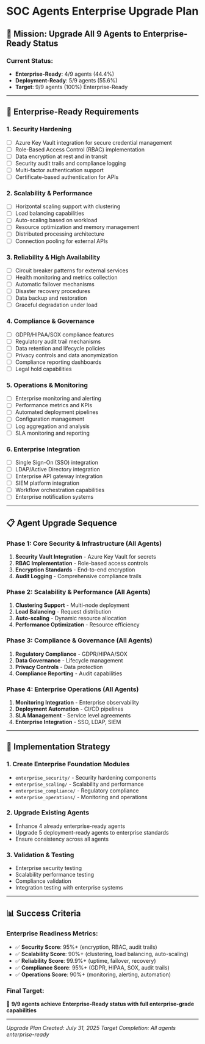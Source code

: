 # SOC Agents Enterprise Upgrade Plan

## 🎯 Mission: Upgrade All 9 Agents to Enterprise-Ready Status

### Current Status:
- **Enterprise-Ready**: 4/9 agents (44.4%)
- **Deployment-Ready**: 5/9 agents (55.6%)
- **Target**: 9/9 agents (100%) Enterprise-Ready

---

## 🏢 Enterprise-Ready Requirements

### 1. Security Hardening
- [ ] Azure Key Vault integration for secure credential management
- [ ] Role-Based Access Control (RBAC) implementation
- [ ] Data encryption at rest and in transit
- [ ] Security audit trails and compliance logging
- [ ] Multi-factor authentication support
- [ ] Certificate-based authentication for APIs

### 2. Scalability & Performance
- [ ] Horizontal scaling support with clustering
- [ ] Load balancing capabilities
- [ ] Auto-scaling based on workload
- [ ] Resource optimization and memory management
- [ ] Distributed processing architecture
- [ ] Connection pooling for external APIs

### 3. Reliability & High Availability
- [ ] Circuit breaker patterns for external services
- [ ] Health monitoring and metrics collection
- [ ] Automatic failover mechanisms
- [ ] Disaster recovery procedures
- [ ] Data backup and restoration
- [ ] Graceful degradation under load

### 4. Compliance & Governance
- [ ] GDPR/HIPAA/SOX compliance features
- [ ] Regulatory audit trail mechanisms
- [ ] Data retention and lifecycle policies
- [ ] Privacy controls and data anonymization
- [ ] Compliance reporting dashboards
- [ ] Legal hold capabilities

### 5. Operations & Monitoring
- [ ] Enterprise monitoring and alerting
- [ ] Performance metrics and KPIs
- [ ] Automated deployment pipelines
- [ ] Configuration management
- [ ] Log aggregation and analysis
- [ ] SLA monitoring and reporting

### 6. Enterprise Integration
- [ ] Single Sign-On (SSO) integration
- [ ] LDAP/Active Directory integration
- [ ] Enterprise API gateway integration
- [ ] SIEM platform integration
- [ ] Workflow orchestration capabilities
- [ ] Enterprise notification systems

---

## 📋 Agent Upgrade Sequence

### Phase 1: Core Security & Infrastructure (All Agents)
1. **Security Vault Integration** - Azure Key Vault for secrets
2. **RBAC Implementation** - Role-based access controls
3. **Encryption Standards** - End-to-end encryption
4. **Audit Logging** - Comprehensive compliance trails

### Phase 2: Scalability & Performance (All Agents)
1. **Clustering Support** - Multi-node deployment
2. **Load Balancing** - Request distribution
3. **Auto-scaling** - Dynamic resource allocation
4. **Performance Optimization** - Resource efficiency

### Phase 3: Compliance & Governance (All Agents)
1. **Regulatory Compliance** - GDPR/HIPAA/SOX
2. **Data Governance** - Lifecycle management
3. **Privacy Controls** - Data protection
4. **Compliance Reporting** - Audit capabilities

### Phase 4: Enterprise Operations (All Agents)
1. **Monitoring Integration** - Enterprise observability
2. **Deployment Automation** - CI/CD pipelines
3. **SLA Management** - Service level agreements
4. **Enterprise Integration** - SSO, LDAP, SIEM

---

## 🚀 Implementation Strategy

### 1. Create Enterprise Foundation Modules
- `enterprise_security/` - Security hardening components
- `enterprise_scaling/` - Scalability and performance
- `enterprise_compliance/` - Regulatory compliance
- `enterprise_operations/` - Monitoring and operations

### 2. Upgrade Existing Agents
- Enhance 4 already enterprise-ready agents
- Upgrade 5 deployment-ready agents to enterprise standards
- Ensure consistency across all agents

### 3. Validation & Testing
- Enterprise security testing
- Scalability performance testing
- Compliance validation
- Integration testing with enterprise systems

---

## 📊 Success Criteria

### Enterprise Readiness Metrics:
- ✅ **Security Score**: 95%+ (encryption, RBAC, audit trails)
- ✅ **Scalability Score**: 90%+ (clustering, load balancing, auto-scaling)
- ✅ **Reliability Score**: 99.9%+ (uptime, failover, recovery)
- ✅ **Compliance Score**: 95%+ (GDPR, HIPAA, SOX, audit trails)
- ✅ **Operations Score**: 90%+ (monitoring, alerting, automation)

### Final Target:
🎯 **9/9 agents achieve Enterprise-Ready status with full enterprise-grade capabilities**

---

*Upgrade Plan Created: July 31, 2025*
*Target Completion: All agents enterprise-ready*

